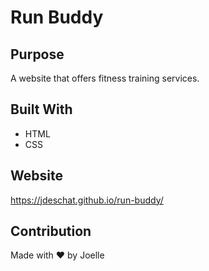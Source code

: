 # Run Buddy

## Purpose
A website that offers fitness training services.

## Built With
* HTML
* CSS

## Website
https://jdeschat.github.io/run-buddy/

## Contribution
Made with ❤️ by Joelle
